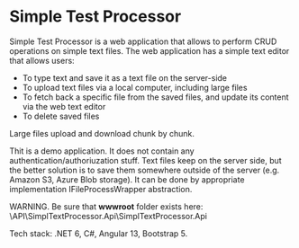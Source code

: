# Simple Test Processor
Simple Test Processor is a web application that allows to perform CRUD operations on simple text files. The web application has a simple text editor that allows users:
- To type text and save it as a text file on the server-side
- To upload text files via a local computer, including large files
- To fetch back a specific file from the saved files, and update its content via the web text editor
- To delete saved files

Large files upload and download chunk by chunk.

Thit is a demo application. It does not contain any authentication/authoriuzation stuff. Text files keep on the server side, but the better solution is to save them somewhere outside of the server (e.g. Amazon S3, Azure Blob storage). It can be done by appropriate implementation IFileProcessWrapper abstraction.

WARNING. Be sure that **wwwroot** folder exists here: \API\SimplTextProcessor.Api\SimplTextProcessor.Api

Tech stack: .NET 6, C#, Angular 13, Bootstrap 5.
